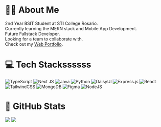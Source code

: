 # 👨‍💼 About Me
2nd Year BSIT Student at STI College Rosario.<br>
Currently learning the MERN stack and Mobile App Development.<br>
Future Fullstack Developer.<br>
Looking for a team to collaborate with.<br>
Check out my <a href="https://lucky-estrada.vercel.app/">Web Portfolio</a>.



# 💻 Tech Stackssssss
![TypeScript](https://img.shields.io/badge/typescript-%23007ACC.svg?style=for-the-badge&logo=typescript&logoColor=white) ![Next JS](https://img.shields.io/badge/Next-black?style=for-the-badge&logo=next.js&logoColor=white) ![Java](https://img.shields.io/badge/java-%23ED8B00.svg?style=for-the-badge&logo=openjdk&logoColor=white) ![Python](https://img.shields.io/badge/python-3670A0?style=for-the-badge&logo=python&logoColor=ffdd54) ![DaisyUI](https://img.shields.io/badge/daisyui-5A0EF8?style=for-the-badge&logo=daisyui&logoColor=white) ![Express.js](https://img.shields.io/badge/express.js-%23404d59.svg?style=for-the-badge&logo=express&logoColor=%2361DAFB) ![React](https://img.shields.io/badge/react-%2320232a.svg?style=for-the-badge&logo=react&logoColor=%2361DAFB) ![TailwindCSS](https://img.shields.io/badge/tailwindcss-%2338B2AC.svg?style=for-the-badge&logo=tailwind-css&logoColor=white) ![MongoDB](https://img.shields.io/badge/MongoDB-%234ea94b.svg?style=for-the-badge&logo=mongodb&logoColor=white) ![Figma](https://img.shields.io/badge/figma-%23F24E1E.svg?style=for-the-badge&logo=figma&logoColor=white) ![NodeJS](https://img.shields.io/badge/node.js-6DA55F?style=for-the-badge&logo=node.js&logoColor=white)

# 📃 GitHub Stats

<img src="https://github-readme-stats.vercel.app/api/top-langs/?username=STI-TakoYucky&theme=react&hide_border=false&include_all_commits=true&count_private=false&layout=compact">
<img src="https://github-readme-streak-stats.herokuapp.com/?user=STI-TakoYucky&theme=react&hide_border=false">


<!-- Proudly created with GPRM ( https://gprm.itsvg.in ) -->
